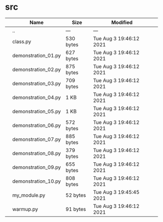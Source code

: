 # src

<table><thead><tr class="header"><th></th><th>Name</th><th>Size</th><th>Modified</th><th></th></tr></thead><tbody><tr class="odd"><td></td><td><span class="goup">..</span></td><td>—</td><td>—</td><td></td></tr><tr class="even"><td></td><td><span class="name">class.py</span></td><td>530 bytes</td><td>Tue Aug 3 19:46:12 2021</td><td></td></tr><tr class="odd"><td></td><td><span class="name">demonstration_01.py</span></td><td>627 bytes</td><td>Tue Aug 3 19:46:12 2021</td><td></td></tr><tr class="even"><td></td><td><span class="name">demonstration_02.py</span></td><td>875 bytes</td><td>Tue Aug 3 19:46:12 2021</td><td></td></tr><tr class="odd"><td></td><td><span class="name">demonstration_03.py</span></td><td>709 bytes</td><td>Tue Aug 3 19:46:12 2021</td><td></td></tr><tr class="even"><td></td><td><span class="name">demonstration_04.py</span></td><td>1 KB</td><td>Tue Aug 3 19:46:12 2021</td><td></td></tr><tr class="odd"><td></td><td><span class="name">demonstration_05.py</span></td><td>1 KB</td><td>Tue Aug 3 19:46:12 2021</td><td></td></tr><tr class="even"><td></td><td><span class="name">demonstration_06.py</span></td><td>572 bytes</td><td>Tue Aug 3 19:46:12 2021</td><td></td></tr><tr class="odd"><td></td><td><span class="name">demonstration_07.py</span></td><td>885 bytes</td><td>Tue Aug 3 19:46:12 2021</td><td></td></tr><tr class="even"><td></td><td><span class="name">demonstration_08.py</span></td><td>379 bytes</td><td>Tue Aug 3 19:46:12 2021</td><td></td></tr><tr class="odd"><td></td><td><span class="name">demonstration_09.py</span></td><td>655 bytes</td><td>Tue Aug 3 19:46:12 2021</td><td></td></tr><tr class="even"><td></td><td><span class="name">demonstration_10.py</span></td><td>808 bytes</td><td>Tue Aug 3 19:46:12 2021</td><td></td></tr><tr class="odd"><td></td><td><span class="name">my_module.py</span></td><td>52 bytes</td><td>Tue Aug 3 19:45:45 2021</td><td></td></tr><tr class="even"><td></td><td><span class="name">warmup.py</span></td><td>91 bytes</td><td>Tue Aug 3 19:46:12 2021</td><td></td></tr></tbody></table>
